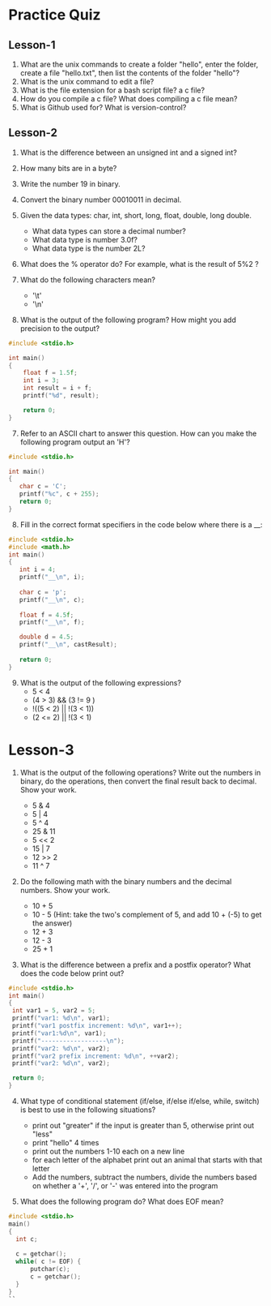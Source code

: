 # Practice Quiz
## Lesson-1

1. What are the unix commands to create a folder "hello", enter the folder, create a file "hello.txt", then list the contents of the folder "hello"?
2. What is the unix command to edit a file?
3. What is the file extension for a bash script file? a c file?
4. How do you compile a c file? What does compiling a c file mean?
5. What is Github used for? What is version-control?


## Lesson-2

1. What is the difference between an unsigned int and a signed int?
2. How many bits are in a byte?
3. Write the number 19 in binary.
4. Convert the binary number 00010011 in decimal.
5. Given the data types: char, int, short, long, float, double, long double.
  	- What data types can store a decimal number?
 	 - What data type is number 3.0f?
 	 - What data type is the number 2L?
6. What does the % operator do? For example, what is the result of 5%2 ?
7. What do the following characters mean?
	  - '\t'
	  - '\n'


6. What is the output of the following program? How might you add precision to the output?
```c
#include <stdio.h>

int main()
{
    float f = 1.5f;
    int i = 3;
    int result = i + f;
    printf("%d", result);

    return 0;
}
```


 7. Refer to an ASCII chart to answer this question. How can you make the following program output an 'H'?
 ```c
 #include <stdio.h>

int main()
{
    char c = 'C';
    printf("%c", c + 255);
    return 0;
}
```

 8. Fill in the correct format specifiers in the code below where there is a __:
 ```c
 #include <stdio.h>
#include <math.h>
int main()
{
    int i = 4;
    printf("__\n", i);
    
    char c = 'p';
    printf("__\n", c);
    
    float f = 4.5f;
    printf("__\n", f);

    double d = 4.5;
    printf("__\n", castResult);
    
    return 0;
}
```

 9. What is the output of the following expressions?
 	 - 5 < 4
 	 - (4 > 3) && (3 != 9 )
 	 - !((5 < 2) || !(3 < 1))
	 - (2 <= 2) || !(3 < 1)
  
  
  # Lesson-3
  1. What is the output of the following operations? Write out the numbers in binary, do the operations, then convert the final result back to decimal. Show your work.
  	  - 5 & 4
 	   - 5 | 4
 	   - 5 ^ 4 
 	   - 25 & 11
 	   - 5 << 2
 	   - 15 | 7
 	   - 12 >> 2
 	   - 11 ^ 7

   2. Do the following math with the binary numbers and the decimal numbers. Show your work.
 	   - 10 + 5
 	   - 10 - 5 (Hint: take the two's complement of 5, and add 10 + (-5) to get the answer)
 	   - 12 + 3
	   - 12 - 3
	   - 25 + 1


   3. What is the difference between a prefix and a postfix operator? What does the code below print out?
   ```c
   #include <stdio.h>
int main()
{
    int var1 = 5, var2 = 5;
    printf("var1: %d\n", var1);
    printf("var1 postfix increment: %d\n", var1++);
    printf("var1:%d\n", var1);
    printf("------------------\n");
    printf("var2: %d\n", var2);
    printf("var2 prefix increment: %d\n", ++var2);
    printf("var2: %d\n", var2);

    return 0;
}
```

  4. What type of conditional statement (if/else, if/else if/else, while, switch) is best to use in the following situations?
 	   - print out "greater" if the input is greater than 5, otherwise print out "less"
 	   - print "hello" 4 times
 	   - print out the numbers 1-10 each on a new line
	    - for each letter of the alphabet print out an animal that starts with that letter
 	   - Add the numbers, subtract the numbers, divide the numbers based on whether a '+', '/', or '-' was entered into the program


  5. What does the following program do? What does EOF mean?
  ```c
  #include <stdio.h>
main()
{
	int c;
	
	c = getchar();
	while( c != EOF) {
		putchar(c);
		c = getchar();
	}
}
``
  
  
